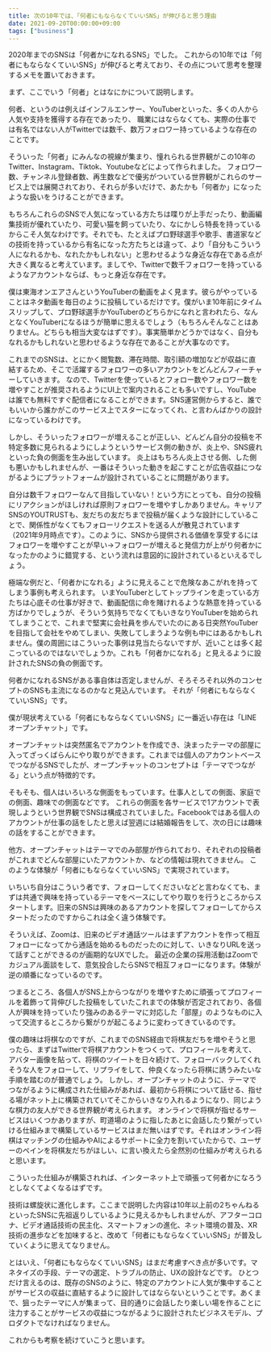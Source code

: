 ```yaml
---
title: 次の10年では、「何者にもならなくていいSNS」が伸びると思う理由
date: 2021-09-20T00:00:00+09:00
tags: ["business"]
---
```


2020年までのSNSは「何者かになれるSNS」でした。
これからの10年では「何者にもならなくていいSNS」が伸びると考えており、その点について思考を整理するメモを置いておきます。

まず、ここでいう「何者」とはなにかについて説明します。

何者、というのは例えばインフルエンサー、YouTuberといった、多くの人から人気や支持を獲得する存在であったり、
職業にはならなくても、実際の仕事では有名ではない人がTwitterでは数千、数万フォロワー持っているような存在のことです。

そういった「何者」にみんなの視線が集まり、憧れられる世界観がこの10年のTwitter、Instagram、Tiktok、Youtubeなどによって作られました。
フォロワー数、チャンネル登録者数、再生数などで優劣がついている世界観がこれらのサービス上では展開されており、それらが多いだけで、あたかも「何者か」になったような扱いをうけることができます。

もちろんこれらのSNSで人気になっている方たちは喋りが上手だったり、動画編集技術が優れていたり、可愛い猫を飼っていたり、なにかしら特長を持っているからこそ人気なわけです。それでも、たとえばプロ野球選手や歌手、書道家などの技術を持っているから有名になった方たちとは違って、より「自分もこういう人になれるかも、なれたかもしれない」と思わせるような身近な存在である点が大きく異なると考えています。ましてや、Twitterで数千フォロワーを持っているようなアカウントならば、もっと身近な存在です。

僕は東海オンエアさんというYouTuberの動画をよく見ます。彼らがやっていることはネタ動画を毎日のように投稿しているだけです。僕がいま10年前にタイムスリップして、プロ野球選手かYouTuberのどちらかになれと言われたら、なんとなくYouTuberになるほうが簡単に思えるでしょう（もちろんそんなことはありません。どちらも相当大変なはずです）。事実簡単かどうかではなく、自分もなれるかもしれないと思わせるような存在であることが大事なのです。

これまでのSNSは、とにかく閲覧数、滞在時間、取引額の増加などが収益に直結するため、そこで活躍するフォロワーの多いアカウントをどんどんフィーチャーしていきます。
なので、Twitterを使っているとフォロー数やフォロワー数を増やすことが推奨されるようにUI上で案内されることも多いですし、YouTubeは誰でも無料ですぐ配信者になることができます。SNS運営側からすると、誰でもいいから誰かがこのサービス上でスターになってくれ、と言わんばかりの設計になっているわけです。

しかし、そういったフォロワーが増えることが正しい、どんどん自分の投稿を不特定多数に見られるようにしようというサービス側の動きが、炎上や、SNS疲れといった負の側面を生み出しています。
炎上はもちろん炎上させる側、した側も悪いかもしれませんが、一番はそういった動きを起こすことが広告収益につながるようにプラットフォームが設計されていることに問題があります。

自分は数千フォロワーなんて目指していない！という方にとっても、自分の投稿にリアクションがほしければ原則フォロワーを増やすしかありません。キャリアSNSのYOUTRUSTも、友だちの友だちまで投稿が届くような設計にしていることで、関係性がなくてもフォローリクエストを送る人が散見されています（2021年9月時点です）。このように、SNSから提供される価値を享受するにはフォロワーを増やすことが早い→フォロワーが増えると発信力が上がり何者かになったかのように錯覚する、という流れは意図的に設計されているといえるでしょう。

極端な例だと、「何者かになれる」ように見えることで危険なあこがれを持ってしまう事例も考えられます。
いまYouTuberとしてトップラインを走っている方たちは心底その仕事が好きで、動画配信に命を賭けれるような熱意を持っている方ばかりでしょうが、そういう気持ちでなくてもいきなりYouTuberを始められてしまうことで、これまで堅実に会社員を歩んでいたのにある日突然YouTuberを目指して会社をやめてしまい、失敗してしまうような例も中にはあるかもしれません。僕の周囲にはこういった事例は見当たらないですが、近いことは多く起こっているのではないでしょうか。これも「何者かになれる」と見えるように設計されたSNSの負の側面です。

何者かになれるSNSがある事自体は否定しませんが、そろそろそれ以外のコンセプトのSNSも主流になるのかなと見込んでいます。
それが「何者にもならなくていいSNS」です。

僕が現状考えている「何者にもならなくていいSNS」に一番近い存在は「LINEオープンチャット」です。

オープンチャットは突然匿名でアカウントを作成でき、決まったテーマの部屋に入ってざっくばらんにやり取りができます。これまでは個人のアカウントベースでつながるSNSでしたが、オープンチャットのコンセプトは「テーマでつながる」という点が特徴的です。

そもそも、個人はいろいろな側面をもっています。仕事人としての側面、家庭での側面、趣味での側面などです。
これらの側面を各サービスで1アカウントで表現しようという世界観でSNSは構成されていました。Facebookではある個人のアカウントが仕事の話をしたと思えば翌週には結婚報告をして、次の日には趣味の話をすることができます。

他方、オープンチャットはテーマでのみ部屋が作られており、それぞれの投稿者がこれまでどんな部屋にいたアカウントか、などの情報は現れてきません。
このような体験が「何者にもならなくていいSNS」で実現されています。

いちいち自分はこういう者です、フォローしてくださいなどと言わなくても、まずは共通で興味を持っているテーマをベースにしてやり取りを行うところからスタートします。旧来のSNSは興味のあるアカウントを探してフォローしてからスタートだったのですからこれは全く違う体験です。

そういえば、Zoomは、旧来のビデオ通話ツールはまずアカウントを作って相互フォローになってから通話を始めるものだったのに対して、いきなりURLを送って話すことができるのが画期的なUXでした。
最近の企業の採用活動はZoomでカジュアル面談をして、意気投合したらSNSで相互フォローになります。体験が逆の順番になっているのです。

つまるところ、各個人がSNS上からつながりを増やすために頑張ってプロフィールを着飾って背伸びした投稿をしていたこれまでの体験が否定されており、各個人が興味を持っていたり強みのあるテーマに対応した「部屋」のようなものに入って交流するところから繋がりが起こるように変わってきているのです。

僕の趣味は将棋なのですが、これまでのSNS経由で将棋友だちを増やそうと思ったら、まずはTwitterで将棋アカウントをつくって、プロフィールを考えて、アバター画像を貼って、将棋のツイートを日々続けて、フォローバックしてくれそうな人をフォローして、リプライをして、仲良くなったら将棋に誘うみたいな手順を踏むのが普通でしょう。
しかし、オープンチャットのように、テーマでつながるように構成された仕組みがあれば、最初から将棋について話せる、指せる場がネット上に構築されていてそこからいきなり入れるようになり、同じような棋力の友人ができる世界観が考えられます。
オンラインで将棋が指せるサービスはいくつかありますが、町道場のように指したあとに会話したり繋がっていける仕組みまで構築しているサービスはまだ無いはずです。それはオンライン将棋はマッチングの仕組みやAIによるサポートに全力を割いていたからで、ユーザーのペインを将棋友だちがほしい、に言い換えたら全然別の仕組みが考えられると思います。

こういった仕組みが構築されれば、インターネット上で頑張って何者かになろうとしなくてよくなるはずです。

技術は螺旋状に進化します。ここまで説明した内容は10年以上前の2ちゃんねるといったSNSに先祖返りしているように見えるかもしれませんが、アフターコロナ、ビデオ通話技術の民主化、スマートフォンの進化、ネット環境の普及、XR技術の進歩などを加味すると、改めて「何者にもならなくていいSNS」が普及していくように思えてなりません。

とはいえ、「何者にもならなくていいSNS」はまだ考慮すべき点が多いです。マネタイズの手段、テーマの選定、トラブルの防止、UXの設計などです。
ひとつだけ言えるのは、既存のSNSのように、特定のアカウントに人気が集中することがサービスの収益に直結するように設計してはならないということです。あくまで、狙ったテーマに人が集まって、目的通りに会話したり楽しい場を作ることに注力することがサービスの収益につながるように設計されたビジネスモデル、プロダクトでなければなりません。

これからも考察を続けていこうと思います。